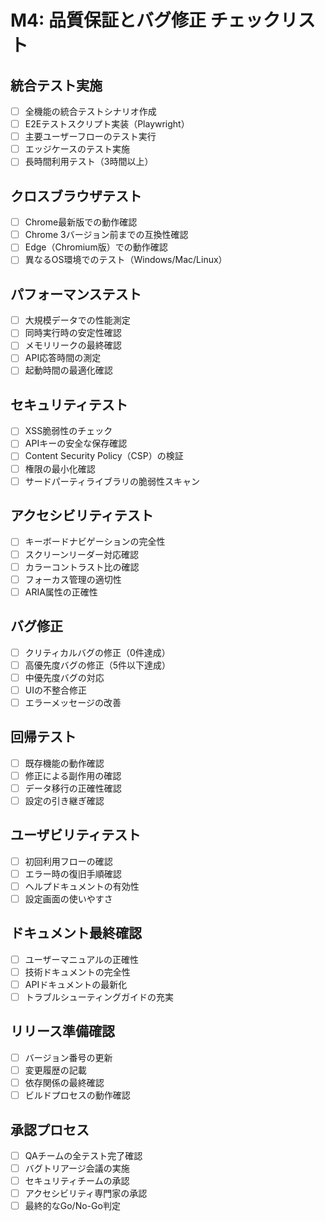 # M4: 品質保証とバグ修正 チェックリスト

## 統合テスト実施
- [ ] 全機能の統合テストシナリオ作成
- [ ] E2Eテストスクリプト実装（Playwright）
- [ ] 主要ユーザーフローのテスト実行
- [ ] エッジケースのテスト実施
- [ ] 長時間利用テスト（3時間以上）

## クロスブラウザテスト
- [ ] Chrome最新版での動作確認
- [ ] Chrome 3バージョン前までの互換性確認
- [ ] Edge（Chromium版）での動作確認
- [ ] 異なるOS環境でのテスト（Windows/Mac/Linux）

## パフォーマンステスト
- [ ] 大規模データでの性能測定
- [ ] 同時実行時の安定性確認
- [ ] メモリリークの最終確認
- [ ] API応答時間の測定
- [ ] 起動時間の最適化確認

## セキュリティテスト
- [ ] XSS脆弱性のチェック
- [ ] APIキーの安全な保存確認
- [ ] Content Security Policy（CSP）の検証
- [ ] 権限の最小化確認
- [ ] サードパーティライブラリの脆弱性スキャン

## アクセシビリティテスト
- [ ] キーボードナビゲーションの完全性
- [ ] スクリーンリーダー対応確認
- [ ] カラーコントラスト比の確認
- [ ] フォーカス管理の適切性
- [ ] ARIA属性の正確性

## バグ修正
- [ ] クリティカルバグの修正（0件達成）
- [ ] 高優先度バグの修正（5件以下達成）
- [ ] 中優先度バグの対応
- [ ] UIの不整合修正
- [ ] エラーメッセージの改善

## 回帰テスト
- [ ] 既存機能の動作確認
- [ ] 修正による副作用の確認
- [ ] データ移行の正確性確認
- [ ] 設定の引き継ぎ確認

## ユーザビリティテスト
- [ ] 初回利用フローの確認
- [ ] エラー時の復旧手順確認
- [ ] ヘルプドキュメントの有効性
- [ ] 設定画面の使いやすさ

## ドキュメント最終確認
- [ ] ユーザーマニュアルの正確性
- [ ] 技術ドキュメントの完全性
- [ ] APIドキュメントの最新化
- [ ] トラブルシューティングガイドの充実

## リリース準備確認
- [ ] バージョン番号の更新
- [ ] 変更履歴の記載
- [ ] 依存関係の最終確認
- [ ] ビルドプロセスの動作確認

## 承認プロセス
- [ ] QAチームの全テスト完了確認
- [ ] バグトリアージ会議の実施
- [ ] セキュリティチームの承認
- [ ] アクセシビリティ専門家の承認
- [ ] 最終的なGo/No-Go判定